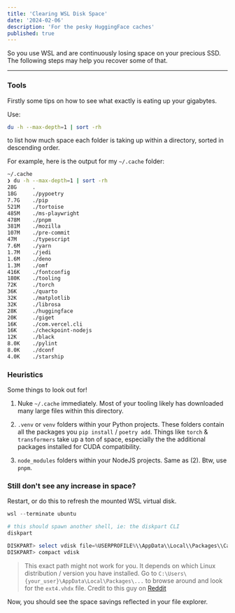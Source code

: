 ```yaml
---
title: 'Clearing WSL Disk Space'
date: '2024-02-06'
description: 'For the pesky HuggingFace caches'
published: true
---
```


So you use WSL and are continuously losing space on your precious SSD. The following steps may help you recover some of that.

---

### Tools

Firstly some tips on how to see what exactly is eating up your gigabytes.

Use:

```bash
du -h --max-depth=1 | sort -rh
```

to list how much space each folder is taking up within a directory, sorted in descending order.

For example, here is the output for my `~/.cache` folder:

```bash
~/.cache
❯ du -h --max-depth=1 | sort -rh
28G     .
18G     ./pypoetry
7.7G    ./pip
521M    ./tortoise
485M    ./ms-playwright
478M    ./pnpm
381M    ./mozilla
107M    ./pre-commit
47M     ./typescript
7.6M    ./yarn
1.7M    ./jedi
1.6M    ./deno
1.3M    ./omf
416K    ./fontconfig
180K    ./tooling
72K     ./torch
36K     ./quarto
32K     ./matplotlib
32K     ./librosa
28K     ./huggingface
20K     ./giget
16K     ./com.vercel.cli
16K     ./checkpoint-nodejs
12K     ./black
8.0K    ./pylint
8.0K    ./dconf
4.0K    ./starship
```

### Heuristics

Some things to look out for!

1. Nuke `~/.cache` immediately. Most of your tooling likely has downloaded many large files within this directory.

2. `.venv` or `venv` folders within your Python projects. These folders contain all the packages you `pip install` / `poetry add`. Things like `torch` & `transformers` take up a ton of space, especially the the additional packages installed for CUDA compatibility.

3. `node_modules` folders within your NodeJS projects. Same as (2). Btw, use `pnpm`.

### Still don't see any increase in space?

Restart, or do this to refresh the mounted WSL virtual disk.

```powershell
wsl --terminate ubuntu

# this should spawn another shell, ie: the diskpart CLI
diskpart

DISKPART> select vdisk file=%USERPROFILE%\\AppData\\Local\\Packages\\CanonicalGroupLimited.UbuntuonWindows_79rhkp1fndgsc\\LocalState\\ext4.vhdx
DISKPART> compact vdisk
```

> This exact path might not work for you. It depends on which Linux distribution / version you have installed. Go to `C:\Users\{your_user}\AppData\Local\Packages\...` to browse around and look for the `ext4.vhdx` file. Credit to this guy on [Reddit](https://www.reddit.com/r/bashonubuntuonwindows/comments/goodh4/deleting_a_directory_in_wsl_to_free_up_disk_space/)

Now, you should see the space savings reflected in your file explorer.
